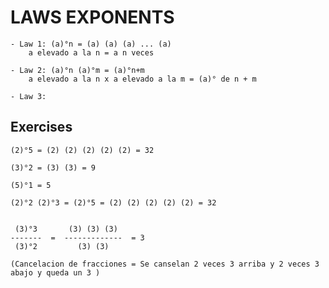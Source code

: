 
# LAWS EXPONENTS

    - Law 1: (a)°n = (a) (a) (a) ... (a)
        a elevado a la n = a n veces

    - Law 2: (a)°n (a)°m = (a)°n+m 
        a elevado a la n x a elevado a la m = (a)° de n + m

    - Law 3: 


## Exercises

    (2)°5 = (2) (2) (2) (2) (2) = 32
    
    (3)°2 = (3) (3) = 9
    
    (5)°1 = 5

    (2)°2 (2)°3 = (2)°5 = (2) (2) (2) (2) (2) = 32


     (3)°3       (3) (3) (3)
    -------  =  -------------  = 3  
     (3)°2         (3) (3)

    (Cancelacion de fracciones = Se canselan 2 veces 3 arriba y 2 veces 3 abajo y queda un 3 ) 